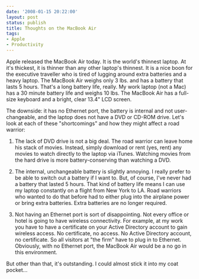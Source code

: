```yaml
---
date: '2008-01-15 20:22:00'
layout: post
status: publish
title: Thoughts on the MacBook Air
tags:
- Apple
- Productivity
---
```


Apple released the MacBook Air today. It is the world's thinnest laptop. At it's thickest, it is thinner than any other laptop's thinnest. It is a nice boon for the executive traveller who is tired of lugging around extra batteries and a heavy laptop. The MacBook Air weighs only 3 lbs. and has a battery that lasts 5 hours. That's a long battery life, really. My work laptop (not a Mac) has a 30 minute battery life and weighs 10 lbs. The MacBook Air has a full-size keyboard and a bright, clear 13.4" LCD screen.

The downside: it has no Ethernet port, the battery is internal and not user-changeable, and the laptop does not have a DVD or CD-ROM drive. Let's look at each of these "shortcomings" and how they might affect a road warrior:



	
  1. The lack of DVD drive is not a big deal. The road warrior can leave home his stack of movies. Instead, simply download or rent (yes, rent) any movies to watch directly to the laptop via iTunes. Watching movies from the hard drive is more battery-conserving than watching a DVD.

	
  2. The internal, unchangeable battery is slightly annoying. I really prefer to be able to switch out a battery if I want to. But, of course, I've never had a battery that lasted 5 hours. That kind of battery life means I can use my laptop constantly on a flight from New York to LA. Road warriors who wanted to do that before had to either plug into the airplane power or bring extra batteries. Extra batteries are no longer required.

	
  3. Not having an Ethernet port is sort of disappointing. Not every office or hotel is going to have wireless connectivity. For example, at my work you have to have a certificate on your Active Directory account to gain wireless access. No certificate, no access. No Active Directory account, no certificate. So all visitors at "the firm" have to plug in to Ethernet. Obviously, with no Ethernet port, the MacBook Air would be a no go in this environment.


But other than that, it's outstanding. I could almost stick it into my coat pocket...
